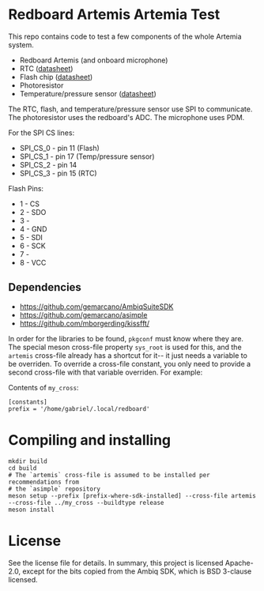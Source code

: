# Redboard Artemis Artemia Test

This repo contains code to test a few components of the whole Artemia system.

- Redboard Artemis (and onboard microphone)
- RTC ([datasheet](https://ambiq.com/artasie-am1815/))
- Flash chip ([datasheet](https://www.macronix.com/Lists/Datasheet/Attachments/8879/MX25V16066,%202.5V,%2016Mb,%20v1.4.pdf))
- Photoresistor
- Temperature/pressure sensor ([datasheet](https://cdn-shop.adafruit.com/datasheets/BST-BMP280-DS001-11.pdf))

The RTC, flash, and temperature/pressure sensor use SPI to communicate.
The photoresistor uses the redboard's ADC. The microphone uses PDM.

For the SPI CS lines:
 *   SPI_CS_0 - pin 11 (Flash)
 *   SPI_CS_1 - pin 17 (Temp/pressure sensor)
 *   SPI_CS_2 - pin 14
 *   SPI_CS_3 - pin 15 (RTC)

 Flash Pins:
- 1 - CS
- 2 - SDO
- 3 -
- 4 - GND
- 5 - SDI
- 6 - SCK
- 7 - 
- 8 - VCC

## Dependencies
 - https://github.com/gemarcano/AmbiqSuiteSDK
 - https://github.com/gemarcano/asimple
 - https://github.com/mborgerding/kissfft/

In order for the libraries to be found, `pkgconf` must know where they are. The
special meson cross-file property `sys_root` is used for this, and the
`artemis` cross-file already has a shortcut for it-- it just needs a
variable to be overriden. To override a cross-file constant, you only need to
provide a second cross-file with that variable overriden. For example:

Contents of `my_cross`:
```
[constants]
prefix = '/home/gabriel/.local/redboard'
```

# Compiling and installing
```
mkdir build
cd build
# The `artemis` cross-file is assumed to be installed per recommendations from
# the `asimple` repository
meson setup --prefix [prefix-where-sdk-installed] --cross-file artemis --cross-file ../my_cross --buildtype release
meson install
```

# License

See the license file for details. In summary, this project is licensed
Apache-2.0, except for the bits copied from the Ambiq SDK, which is BSD
3-clause licensed.

